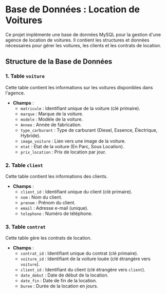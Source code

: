 # Base de Données : Location de Voitures

Ce projet implémente une base de données MySQL pour la gestion d'une agence de location de voitures. Il contient les structures et données nécessaires pour gérer les voitures, les clients et les contrats de location.

## Structure de la Base de Données

### 1. Table `voiture`
Cette table contient les informations sur les voitures disponibles dans l'agence.

- **Champs** :
  - `matricule` : Identifiant unique de la voiture (clé primaire).
  - `marque` : Marque de la voiture.
  - `modele` : Modèle de la voiture.
  - `Annee` : Année de fabrication.
  - `type_carburant` : Type de carburant (Diesel, Essence, Électrique, Hybride).
  - `image_voiture` : Lien vers une image de la voiture.
  - `etat` : État de la voiture (En Parc, Sous Location).
  - `prix_location` : Prix de location par jour.

### 2. Table `client`
Cette table contient les informations des clients.

- **Champs** :
  - `client_id` : Identifiant unique du client (clé primaire).
  - `nom` : Nom du client.
  - `prenom` : Prénom du client.
  - `email` : Adresse e-mail (unique).
  - `telephone` : Numéro de téléphone.

### 3. Table `contrat`
Cette table gère les contrats de location.

- **Champs** :
  - `contrat_id` : Identifiant unique du contrat (clé primaire).
  - `voiture_id` : Identifiant de la voiture louée (clé étrangère vers `voiture`).
  - `client_id` : Identifiant du client (clé étrangère vers `client`).
  - `date_debut` : Date de début de la location.
  - `date_fin` : Date de fin de la location.
  - `Duree` : Durée de la location en jours.
